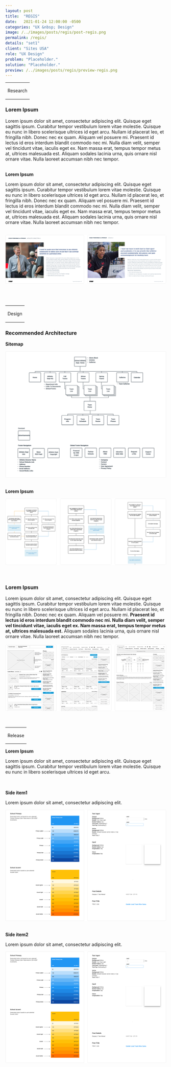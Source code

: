 ```yaml
---
layout: post
title:  "REGIS"
date:   2021-01-24 12:00:00 -0500
categories: "UX &nbsp; Design"
image: /../images/posts/regis/post-regis.png
permalink: /regis/
details: "set1"
client: "Sites USA"
role: "UX Design"
problem: "Placeholder."
solution: "Placeholder."
preview: /../images/posts/regis/preview-regis.png
---
```


<table class="post-content-section-title">
  <tr>
    <td>
      <p class="section-title">Research</p>
    </td>
  </tr>
</table>

### Lorem Ipsum

Lorem ipsum dolor sit amet, consectetur adipiscing elit. Quisque eget sagittis ipsum. Curabitur tempor vestibulum lorem vitae molestie. Quisque eu nunc in libero scelerisque ultrices id eget arcu. Nullam id placerat leo, et fringilla nibh. Donec nec ex quam. Aliquam vel posuere mi. Praesent id lectus id eros interdum blandit commodo nec mi. Nulla diam velit, semper vel tincidunt vitae, iaculis eget ex. Nam massa erat, tempus tempor metus at, ultrices malesuada est. Aliquam sodales lacinia urna, quis ornare nisl ornare vitae. Nulla laoreet accumsan nibh nec tempor.
<br>
<br>

**Lorem Ipsum**

Lorem ipsum dolor sit amet, consectetur adipiscing elit. Quisque eget sagittis ipsum. Curabitur tempor vestibulum lorem vitae molestie. Quisque eu nunc in libero scelerisque ultrices id eget arcu. Nullam id placerat leo, et fringilla nibh. Donec nec ex quam. Aliquam vel posuere mi. Praesent id lectus id eros interdum blandit commodo nec mi. Nulla diam velit, semper vel tincidunt vitae, iaculis eget ex. Nam massa erat, tempus tempor metus at, ultrices malesuada est. Aliquam sodales lacinia urna, quis ornare nisl ornare vitae. Nulla laoreet accumsan nibh nec tempor.
<br>
<br>

![Persona1](/../images/posts/sports-hub/th/th-persona.png)
<br>
<br>
<br>
<br>


<table class="post-content-section-title">
  <tr>
    <td>
      <p class="section-title">Design</p>
    </td>
  </tr>
</table>


### Recommended Architecture

**Sitemap**

![Site map displaying all the pages of the new website](/../images/posts/sports-hub/full/full-sitemap.png)
<br>
<br>

**Lorem Ipsum**

![User Flow1](/../images/posts/sports-hub/th/th-userflows.png)
<br>
<br>
<br>


### Lorem Ipsum

Lorem ipsum dolor sit amet, consectetur adipiscing elit. Quisque eget sagittis ipsum. Curabitur tempor vestibulum lorem vitae molestie. Quisque eu nunc in libero scelerisque ultrices id eget arcu. Nullam id placerat leo, et fringilla nibh. Donec nec ex quam. Aliquam vel posuere mi. **Praesent id lectus id eros interdum blandit commodo nec mi. Nulla diam velit, semper vel tincidunt vitae, iaculis eget ex. Nam massa erat, tempus tempor metus at, ultrices malesuada est.** Aliquam sodales lacinia urna, quis ornare nisl ornare vitae. Nulla laoreet accumsan nibh nec tempor.
<br>
<br>
![wireframe1](/../images/posts/sports-hub/th/th-prototype.png)
<br>
<br>
<br>


<table class="post-content-section-title">
  <tr>
    <td>
      <p class="section-title">Release</p>
    </td>
  </tr>
</table>

**Lorem Ipsum**

Lorem ipsum dolor sit amet, consectetur adipiscing elit. Quisque eget sagittis ipsum. Curabitur tempor vestibulum lorem vitae molestie. Quisque eu nunc in libero scelerisque ultrices id eget arcu.
<br>
<br>
<br>

<section class="post-content-image-side wrapper">
  <section class="text">
    <p><strong>Side item1</strong></p>
    <p>Lorem ipsum dolor sit amet, consectetur adipiscing elit.</p>
  </section>
  <section class="image">
    <img src="/../images/posts/sports-hub/atoms.png">
  </section>
</section>

<br>

<section class="post-content-image-side wrapper">
  <section class="text">
    <p><strong>Side item2</strong></p>
    <p>Lorem ipsum dolor sit amet, consectetur adipiscing elit.</p>
  </section>
  <section class="image">
    <img src="/../images/posts/sports-hub/atoms.png">
  </section>
</section>

<br>
<br>
<br>
